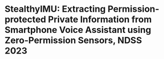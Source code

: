 # StealthyIMU: Extracting Permission-protected Private Information from Smartphone Voice Assistant using Zero-Permission Sensors, NDSS 2023
